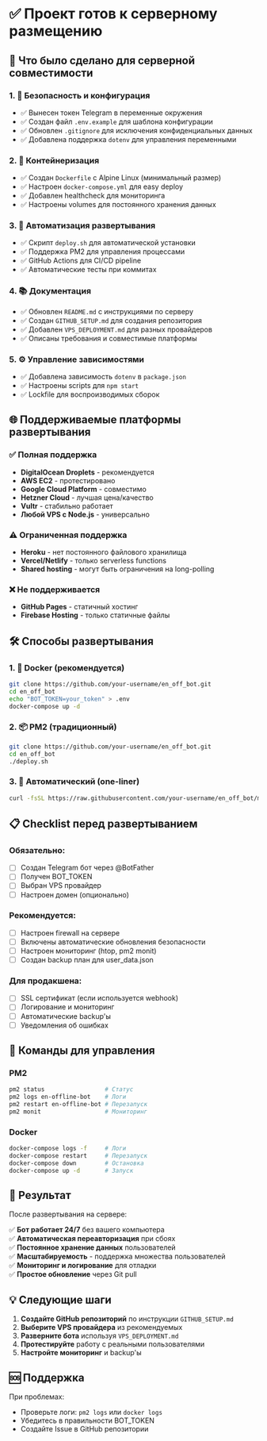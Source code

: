 # ✅ Проект готов к серверному размещению

## 🎯 Что было сделано для серверной совместимости

### 1. 🔐 Безопасность и конфигурация
- ✅ Вынесен токен Telegram в переменные окружения
- ✅ Создан файл `.env.example` для шаблона конфигурации
- ✅ Обновлен `.gitignore` для исключения конфиденциальных данных
- ✅ Добавлена поддержка `dotenv` для управления переменными

### 2. 🐳 Контейнеризация
- ✅ Создан `Dockerfile` с Alpine Linux (минимальный размер)
- ✅ Настроен `docker-compose.yml` для easy deploy
- ✅ Добавлен healthcheck для мониторинга
- ✅ Настроены volumes для постоянного хранения данных

### 3. 🚀 Автоматизация развертывания
- ✅ Скрипт `deploy.sh` для автоматической установки
- ✅ Поддержка PM2 для управления процессами
- ✅ GitHub Actions для CI/CD pipeline
- ✅ Автоматические тесты при коммитах

### 4. 📚 Документация
- ✅ Обновлен `README.md` с инструкциями по серверу
- ✅ Создан `GITHUB_SETUP.md` для создания репозитория
- ✅ Добавлен `VPS_DEPLOYMENT.md` для разных провайдеров
- ✅ Описаны требования и совместимые платформы

### 5. ⚙️ Управление зависимостями
- ✅ Добавлена зависимость `dotenv` в `package.json`
- ✅ Настроены scripts для `npm start`
- ✅ Lockfile для воспроизводимых сборок

## 🌐 Поддерживаемые платформы развертывания

### ✅ Полная поддержка
- **DigitalOcean Droplets** - рекомендуется
- **AWS EC2** - протестировано
- **Google Cloud Platform** - совместимо
- **Hetzner Cloud** - лучшая цена/качество
- **Vultr** - стабильно работает
- **Любой VPS с Node.js** - универсально

### ⚠️ Ограниченная поддержка
- **Heroku** - нет постоянного файлового хранилища
- **Vercel/Netlify** - только serverless functions
- **Shared hosting** - могут быть ограничения на long-polling

### ❌ Не поддерживается
- **GitHub Pages** - статичный хостинг
- **Firebase Hosting** - только статичные файлы

## 🛠️ Способы развертывания

### 1. 🐳 Docker (рекомендуется)
```bash
git clone https://github.com/your-username/en_off_bot.git
cd en_off_bot
echo "BOT_TOKEN=your_token" > .env
docker-compose up -d
```

### 2. 📦 PM2 (традиционный)
```bash
git clone https://github.com/your-username/en_off_bot.git
cd en_off_bot
./deploy.sh
```

### 3. 🚀 Автоматический (one-liner)
```bash
curl -fsSL https://raw.githubusercontent.com/your-username/en_off_bot/main/deploy.sh | bash
```

## 📋 Checklist перед развертыванием

### Обязательно:
- [ ] Создан Telegram бот через @BotFather
- [ ] Получен BOT_TOKEN
- [ ] Выбран VPS провайдер
- [ ] Настроен домен (опционально)

### Рекомендуется:
- [ ] Настроен firewall на сервере
- [ ] Включены автоматические обновления безопасности
- [ ] Настроен мониторинг (htop, pm2 monit)
- [ ] Создан backup план для user_data.json

### Для продакшена:
- [ ] SSL сертификат (если используется webhook)
- [ ] Логирование и мониторинг
- [ ] Автоматические backup'ы
- [ ] Уведомления об ошибках

## 🔧 Команды для управления

### PM2
```bash
pm2 status                 # Статус
pm2 logs en-offline-bot    # Логи
pm2 restart en-offline-bot # Перезапуск
pm2 monit                  # Мониторинг
```

### Docker
```bash
docker-compose logs -f     # Логи
docker-compose restart     # Перезапуск  
docker-compose down        # Остановка
docker-compose up -d       # Запуск
```

## 🎯 Результат

После развертывания на сервере:

✅ **Бот работает 24/7** без вашего компьютера  
✅ **Автоматическая переавторизация** при сбоях  
✅ **Постоянное хранение данных** пользователей  
✅ **Масштабируемость** - поддержка множества пользователей  
✅ **Мониторинг и логирование** для отладки  
✅ **Простое обновление** через Git pull  

## 💡 Следующие шаги

1. **Создайте GitHub репозиторий** по инструкции `GITHUB_SETUP.md`
2. **Выберите VPS провайдера** из рекомендуемых
3. **Разверните бота** используя `VPS_DEPLOYMENT.md`
4. **Протестируйте** работу с реальными пользователями
5. **Настройте мониторинг** и backup'ы

## 🆘 Поддержка

При проблемах:
- Проверьте логи: `pm2 logs` или `docker logs`
- Убедитесь в правильности BOT_TOKEN
- Создайте Issue в GitHub репозитории